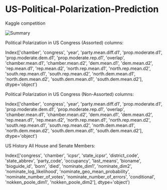 # US-Political-Polarization-Prediction
Kaggle competition

![Summary](https://www.googleapis.com/download/storage/v1/b/kaggle-user-content/o/inbox%2F12064410%2F8ab2780a783aaab37e5f5446d7566d9e%2Fvoteview_party_mean_diff.png?generation=1677880338861536&alt=media)



Political Polarization in US Congress (Assorted) columns:

Index(['chamber', 'congress', 'year', 'party.mean.diff.d1', 'prop.moderate.d1',
       'prop.moderate.dem.d1', 'prop.moderate.rep.d1', 'overlap',
       'chamber.mean.d1', 'chamber.mean.d2', 'dem.mean.d1', 'dem.mean.d2',
       'rep.mean.d1', 'rep.mean.d2', 'north.rep.mean.d1', 'north.rep.mean.d2',
       'south.rep.mean.d1', 'south.rep.mean.d2', 'north.dem.mean.d1',
       'north.dem.mean.d2', 'south.dem.mean.d1', 'south.dem.mean.d2'],
      dtype='object')

Political Polarization in US Congress (Non-Assorted) columns:

Index(['chamber', 'congress', 'year', 'party.mean.diff.d1', 'prop.moderate.d1',
       'prop.moderate.dem.d1', 'prop.moderate.rep.d1', 'overlap',
       'chamber.mean.d1', 'chamber.mean.d2', 'dem.mean.d1', 'dem.mean.d2',
       'rep.mean.d1', 'rep.mean.d2', 'north.rep.mean.d1', 'north.rep.mean.d2',
       'south.rep.mean.d1', 'south.rep.mean.d2', 'north.dem.mean.d1',
       'north.dem.mean.d2', 'south.dem.mean.d1', 'south.dem.mean.d2'],
      dtype='object')

US History All House and Senate Members:

Index(['congress', 'chamber', 'icpsr', 'state_icpsr', 'district_code',
       'state_abbrev', 'party_code', 'occupancy', 'last_means', 'bioname',
       'bioguide_id', 'born', 'died', 'nominate_dim1', 'nominate_dim2',
       'nominate_log_likelihood', 'nominate_geo_mean_probability',
       'nominate_number_of_votes', 'nominate_number_of_errors', 'conditional',
       'nokken_poole_dim1', 'nokken_poole_dim2'],
      dtype='object')



